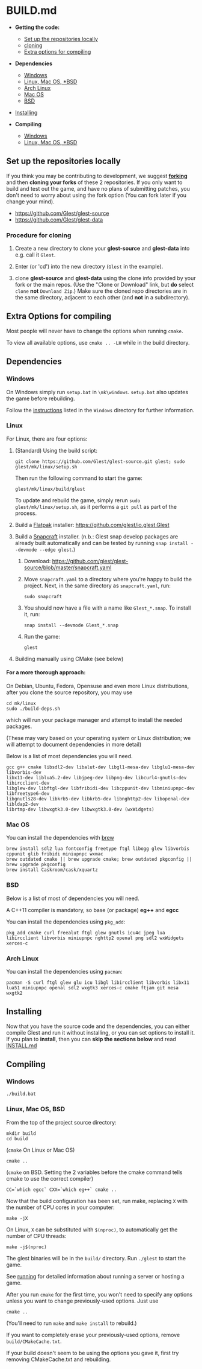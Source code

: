 # BUILD.md

* **Getting the code:**
  * [Set up the repositories locally](https://github.com/Glest/glest-source/blob/master/BUILD.md#set-up-the-repositories-locally)
  * [cloning](https://github.com/Glest/glest-source/blob/master/BUILD.md#procedure-for-cloning)
  * [Extra options for compiling](https://github.com/Glest/glest-source/blob/master/BUILD.md#extra-options-for-compiling)

* **Dependencies**
  * [Windows](https://github.com/Glest/glest-source/blob/master/BUILD.md#windows)
  * [Linux, Mac OS, *BSD](https://github.com/Glest/glest-source/blob/master/BUILD.md#linux)
  * [Arch Linux](https://github.com/Glest/glest-source/blob/master/BUILD.md#arch-linux)
  * [Mac OS](https://github.com/Glest/glest-source/blob/master/BUILD.md#mac-os)
  * [BSD](https://github.com/Glest/glest-source/blob/master/BUILD.md#bsd)

* [Installing](https://github.com/Glest/glest-source/blob/master/BUILD.md#installing)

* **Compiling**
  * [Windows](https://github.com/Glest/glest-source/blob/master/BUILD.md#windows)
  * [Linux, Mac OS, *BSD](https://github.com/Glest/glest-source/blob/master/BUILD.md#windows-1)

## Set up the repositories locally

If you think you may be contributing to development, we suggest
[**forking**](https://github.com/Glest/glest-source#fork-destination-box)
and then **cloning your forks** of these 2 repositories. If you only
want to build and test out the game, and have no plans of submitting
patches, you don't need to worry about using the fork option (You can
fork later if you change your mind).

* https://github.com/Glest/glest-source
* https://github.com/Glest/glest-data

### Procedure for cloning

1. Create a new directory to clone your **glest-source** and
**glest-data** into e.g. call it `Glest`.

2. Enter (or 'cd') into the new directory (`Glest` in the example).

3. clone **glest-source** and **glest-data** using the clone
info provided by your fork or the main repos. (Use the "Clone or Download" link, but
**do** select `clone` **not** `Download Zip`.) Make sure the cloned
repo directories are in the same directory, adjacent to each other (and
**not** in a subdirectory).

## Extra Options for compiling

Most people will never have to change the options when running `cmake`.

To view all available options, use `cmake .. -LH` while in the build directory.

## Dependencies

### Windows

On Windows simply run `setup.bat` in `\mk\windows`. `setup.bat` also updates the game before rebuilding.

Follow the
[instructions](https://github.com/Glest/glest-source/blob/master/mk/windows/README.md)
listed in the `Windows` directory for further information.

### Linux

For Linux, there are four options: 

1. (Standard) Using the build script:

       git clone https://github.com/Glest/glest-source.git glest; sudo glest/mk/linux/setup.sh

   Then run the following command to start the game:

       glest/mk/linux/build/glest

   To update and rebuild the game, simply rerun `sudo glest/mk/linux/setup.sh`, as it performs a `git pull` as part of the process.

2. Build a [Flatpak](https://flatpak.org/) installer: https://github.com/glest/io.glest.Glest

3. Build a [Snapcraft](https://snapcraft.io/) installer. (n.b.: Glest snap develop packages are already built automatically and can be tested by running `snap install --devmode --edge glest`.)
   
   1. Download: https://github.com/glest/glest-source/blob/master/snapcraft.yaml
   
   2. Move `snapcraft.yaml` to a directory where you're happy to build the project. Next, in the same directory as `snapcraft.yaml`, run:

          sudo snapcraft
 
   3. You should now have a file with a name like `Glest_*.snap`. To install it, run:
        
          snap install --devmode Glest_*.snap
   
   4. Run the game:
          
          glest
        
4. Building manually using CMake (see below)

#### For a more thorough approach:

On Debian, Ubuntu, Fedora, Opensuse and even more Linux distributions,
after you clone the source repository, you may use

    cd mk/linux
    sudo ./build-deps.sh

which will run your package manager and attempt to install the needed packages.

(These may vary based on your operating system or Linux distribution;
we will attempt to document dependencies in more detail)

Below is a list of most dependencies you will need.

    gcc g++ cmake libsdl2-dev libalut-dev libgl1-mesa-dev libglu1-mesa-dev libvorbis-dev
    libx11-dev liblua5.2-dev libjpeg-dev libpng-dev libcurl4-gnutls-dev libircclient-dev
    libglew-dev libftgl-dev libfribidi-dev libcppunit-dev libminiupnpc-dev libfreetype6-dev
    libgnutls28-dev libkrb5-dev libkrb5-dev libnghttp2-dev libopenal-dev libldap2-dev
    librtmp-dev libwxgtk3.0-dev libwxgtk3.0-dev (wxWidgets)

### Mac OS

You can install the dependencies with [brew](https://brew.sh/)

    brew install sdl2 lua fontconfig freetype ftgl libogg glew libvorbis cppunit glib fribidi miniupnpc wxmac
    brew outdated cmake || brew upgrade cmake; brew outdated pkgconfig || brew upgrade pkgconfig
    brew install Caskroom/cask/xquartz

### BSD

Below is a list of most of dependencies you will need.

A C++11 compiler is mandatory, so base (or package) **eg++** and **egcc**

You can install the dependencies using `pkg_add`:

`pkg_add cmake curl freealut ftgl glew gnutls icu4c jpeg lua libircclient libvorbis
miniupnpc nghttp2 openal png sdl2 wxWidgets xerces-c`

### Arch Linux

You can install the dependencies using `pacman`:

`pacman -S curl ftgl glew glu icu libgl libircclient libvorbis libx11
lua51 miniupnpc openal sdl2 wxgtk3 xerces-c cmake ftjam git mesa wxgtk2`

## Installing

Now that you have the source code and the dependencies, you can either
compile Glest and run it without installing, or you can set options
to install it. If you plan to **install**, then you can **skip the sections below**
and read
[INSTALL.md](https://github.com/Glest/glest-source/blob/master/INSTALL.md)

## Compiling

### Windows

    ./build.bat

### Linux, Mac OS, BSD

From the top of the project source directory:

    mkdir build
    cd build

(`cmake` On Linux or Mac OS)

    cmake ..

(`cmake` on BSD. Setting the 2 variables before the cmake command tells
cmake to use the correct compiler)

    CC=`which egcc` CXX=`which eg++` cmake ..

Now that the build configuration has been set, run make, replacing `X` with the number of CPU cores in your computer:

    make -jX

On Linux, `X` can be substituted with `$(nproc)`, to automatically get the number of CPU threads:

    make -j$(nproc)

The glest binaries will be in the `build/` directory. Run `./glest` to start the game.

See [running](https://github.com/Glest/glest-source#running) for
detailed information about running a server or hosting a game.

After you run `cmake` for the first time, you won't need to specify any
options unless you want to change previously-used options. Just use

    cmake ..

(You'll need to run `make` and `make install` to rebuild.)

If you want to completely erase your previously-used options, remove
`build/CMakeCache.txt`.

If your build doesn't seem to be using the options you gave it, first
try removing CMakeCache.txt and rebuilding.
